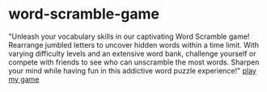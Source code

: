 # word-scramble-game
"Unleash your vocabulary skills in our captivating Word Scramble game! Rearrange jumbled letters to uncover hidden words within a time limit. With varying difficulty levels and an extensive word bank, challenge yourself or compete with friends to see who can unscramble the most words. Sharpen your mind while having fun in this addictive word puzzle experience!"
[play my game](https://github.com/rashmi-singh2003/word-scramble-game.word-scramble-game.html)
